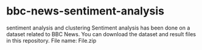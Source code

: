 # bbc-news-sentiment-analysis
sentiment analysis and clustering
Sentiment analysis has been done on a dataset related to BBC News.
You can download the dataset and result files in this repository. File name: File.zip
